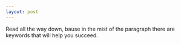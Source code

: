 ```yaml
---
layout: post
---
```


Read all the way down, bause in the mist of the paragraph there are keywords that will help you succeed.
